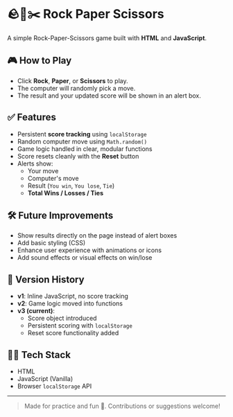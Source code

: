 # 🪨📄✂️ Rock Paper Scissors

A simple Rock-Paper-Scissors game built with **HTML** and **JavaScript**.

## 🎮 How to Play

- Click **Rock**, **Paper**, or **Scissors** to play.
- The computer will randomly pick a move.
- The result and your updated score will be shown in an alert box.

## ✅ Features

- Persistent **score tracking** using `localStorage`
- Random computer move using `Math.random()`
- Game logic handled in clear, modular functions
- Score resets cleanly with the **Reset** button
- Alerts show:
  - Your move
  - Computer's move
  - Result (`You win`, `You lose`, `Tie`)
  - **Total Wins / Losses / Ties**

## 🛠️ Future Improvements

- Show results directly on the page instead of alert boxes
- Add basic styling (CSS)
- Enhance user experience with animations or icons
- Add sound effects or visual effects on win/lose

## 📂 Version History

- **v1**: Inline JavaScript, no score tracking
- **v2**: Game logic moved into functions
- **v3 (current)**:
  - Score object introduced
  - Persistent scoring with `localStorage`
  - Reset score functionality added

## 🧑‍💻 Tech Stack

- HTML
- JavaScript (Vanilla)
- Browser `localStorage` API

---

> Made for practice and fun 🎉. Contributions or suggestions welcome!
